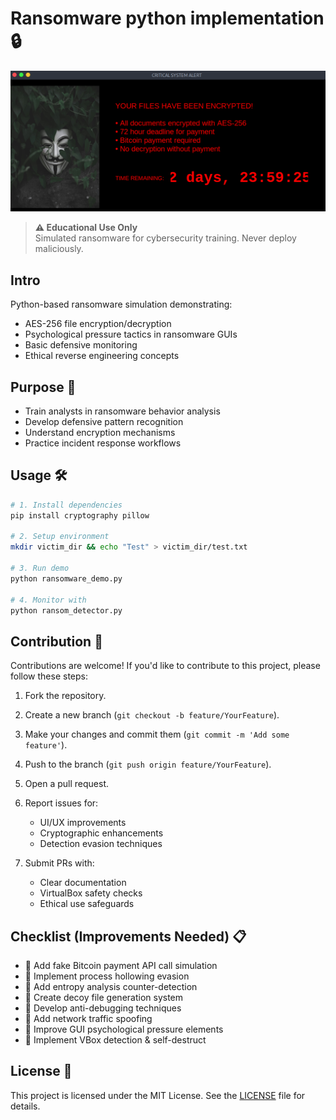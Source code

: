 # Ransomware python implementation 🔒

![Warning](snap.png)

> **⚠️ Educational Use Only**  
> Simulated ransomware for cybersecurity training. Never deploy maliciously.

## Intro
Python-based ransomware simulation demonstrating:
- AES-256 file encryption/decryption  
- Psychological pressure tactics in ransomware GUIs  
- Basic defensive monitoring  
- Ethical reverse engineering concepts  

## Purpose 🎯
- Train analysts in ransomware behavior analysis  
- Develop defensive pattern recognition  
- Understand encryption mechanisms  
- Practice incident response workflows  

## Usage 🛠️
```bash
# 1. Install dependencies
pip install cryptography pillow

# 2. Setup environment
mkdir victim_dir && echo "Test" > victim_dir/test.txt

# 3. Run demo
python ransomware_demo.py

# 4. Monitor with
python ransom_detector.py
```

## Contribution 🤝
Contributions are welcome! If you'd like to contribute to this project, please follow these steps:

1. Fork the repository.
2. Create a new branch (`git checkout -b feature/YourFeature`).
3. Make your changes and commit them (`git commit -m 'Add some feature'`).
4. Push to the branch (`git push origin feature/YourFeature`).
5. Open a pull request.

6. Report issues for:
   - UI/UX improvements
   - Cryptographic enhancements
   - Detection evasion techniques
7. Submit PRs with:
   - Clear documentation
   - VirtualBox safety checks
   - Ethical use safeguards

## Checklist (Improvements Needed) 📋
- 🎯 Add fake Bitcoin payment API call simulation  
- 🎯 Implement process hollowing evasion  
- 🎯 Add entropy analysis counter-detection  
- 🎯 Create decoy file generation system  
- 🎯 Develop anti-debugging techniques  
- 🎯 Add network traffic spoofing  
- 🎯 Improve GUI psychological pressure elements  
- 🎯 Implement VBox detection & self-destruct  

## License 📜
This project is licensed under the MIT License. See the [LICENSE](LICENSE) file for details.